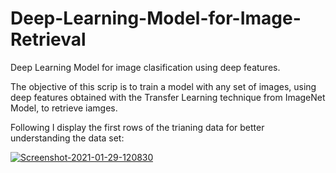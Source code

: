 # Deep-Learning-Model-for-Image-Retrieval
<p>Deep Learning Model for image clasification using deep features.</P>

<p>The objective of this scrip is to train a model with any set of images, using deep features obtained with the Transfer Learning technique from ImageNet Model, to retrieve iamges.</P>

</P>Following I display the first rows of the trianing data for better understanding the data set:</P>

<a href="https://ibb.co/sQb4WsZ"><img src="https://i.ibb.co/1K7NzRk/Screenshot-2021-01-29-120830.png" alt="Screenshot-2021-01-29-120830" border="0"></a>
